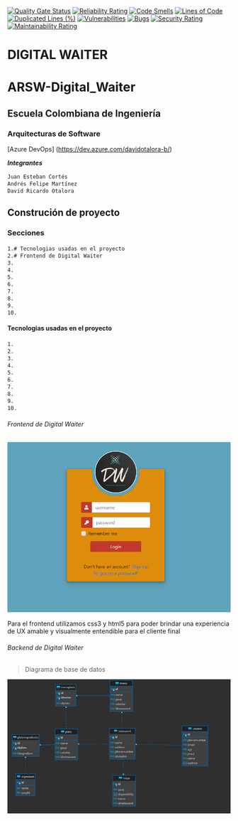 [![Quality Gate Status](https://sonarcloud.io/api/project_badges/measure?project=DDRBernal_ARSW-Digital_Waiter&metric=alert_status)](https://sonarcloud.io/summary/new_code?id=DDRBernal_ARSW-Digital_Waiter)
[![Reliability Rating](https://sonarcloud.io/api/project_badges/measure?project=DDRBernal_ARSW-Digital_Waiter&metric=reliability_rating)](https://sonarcloud.io/summary/new_code?id=DDRBernal_ARSW-Digital_Waiter)
[![Code Smells](https://sonarcloud.io/api/project_badges/measure?project=DDRBernal_ARSW-Digital_Waiter&metric=code_smells)](https://sonarcloud.io/summary/new_code?id=DDRBernal_ARSW-Digital_Waiter)
[![Lines of Code](https://sonarcloud.io/api/project_badges/measure?project=DDRBernal_ARSW-Digital_Waiter&metric=ncloc)](https://sonarcloud.io/summary/new_code?id=DDRBernal_ARSW-Digital_Waiter)
[![Duplicated Lines (%)](https://sonarcloud.io/api/project_badges/measure?project=DDRBernal_ARSW-Digital_Waiter&metric=duplicated_lines_density)](https://sonarcloud.io/summary/new_code?id=DDRBernal_ARSW-Digital_Waiter)
[![Vulnerabilities](https://sonarcloud.io/api/project_badges/measure?project=DDRBernal_ARSW-Digital_Waiter&metric=vulnerabilities)](https://sonarcloud.io/summary/new_code?id=DDRBernal_ARSW-Digital_Waiter)
[![Bugs](https://sonarcloud.io/api/project_badges/measure?project=DDRBernal_ARSW-Digital_Waiter&metric=bugs)](https://sonarcloud.io/summary/new_code?id=DDRBernal_ARSW-Digital_Waiter)
[![Security Rating](https://sonarcloud.io/api/project_badges/measure?project=DDRBernal_ARSW-Digital_Waiter&metric=security_rating)](https://sonarcloud.io/summary/new_code?id=DDRBernal_ARSW-Digital_Waiter)
[![Maintainability Rating](https://sonarcloud.io/api/project_badges/measure?project=DDRBernal_ARSW-Digital_Waiter&metric=sqale_rating)](https://sonarcloud.io/summary/new_code?id=DDRBernal_ARSW-Digital_Waiter)

# DIGITAL WAITER

# ARSW-Digital_Waiter

## Escuela Colombiana de Ingeniería

### Arquitecturas de Software

[Azure DevOps] (https://dev.azure.com/davidotalora-b/)

***Integrantes***

```
Juan Esteban Cortés
Andrés Felipe Martínez
David Ricardo Otalora 

```

## Construción de proyecto 

### Secciones
	1.# Tecnologias usadas en el proyecto
	2.# Frontend de Digital Waiter
	3.
	4.
	5.
	6.
	7.
	8.
	9.
	10.

#### Tecnologias usadas en el proyecto
	1.
	2.
	3.
	4.
	5.
	6.
	7.
	8.
	9.
	10.



###### Frontend de Digital Waiter

![](image/Front.png)

Para el frontend utilizamos css3 y html5 para poder brindar una experiencia de UX
amable y visualmente entendible para el cliente final



###### Backend de Digital Waiter

>Diagrama de base de datos

![](image/Basededatos.png)
